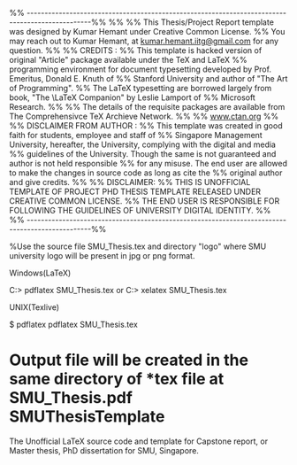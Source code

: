 %% ------------------------------------------------------------------------------------------------%%
%%
%% This Thesis/Project Report template was designed by Kumar Hemant under Creative Common License.
%% You may reach out to Kumar Hemant, at <kumar.hemant.iitg@gmail.com> for any question.
%%
%% CREDITS :
%% This template is hacked version of original "Article" package available under the TeX and LaTeX
%% programming environment for document typesetting developed by Prof. Emeritus, Donald E. Knuth of
%% Stanford University and author of "The Art of Programming".
%% The LaTeX typesetting are borrowed largely from book, "The \LaTeX Companion" by Leslie Lamport of
%% Microsoft Research.
%%
%% The details of the requisite packages are available from The Comprehensivce TeX Archieve Network.
%%
%%                                  www.ctan.org
%%
%% DISCLAIMER FROM AUTHOR :
%% This template was created in good faith for students, employee and staff of
%% Singapore Management University, hereafter, the University, complying with the digital and media
%% guidelines of the University. Though the same is not guaranteed and author is not held responsible
%% for any misuse. The end user are allowed to make the changes in source code as long as cite the
%% original author and give credits.
%%
%% DISCLAIMER:
%% THIS IS UNOFFICIAL TEMPLATE OF PROJECT PHD THESIS TEMPLATE RELEASED UNDER CREATIVE COMMON LICENSE.
%%     THE END USER IS RESPONSIBLE FOR FOLLOWING THE GUIDELINES OF UNIVERSITY DIGITAL IDENTITY.
%%
%% ------------------------------------------------------------------------------------------------%%


%Use the source file SMU_Thesis.tex and directory "logo" where SMU university logo will be present in jpg or png format.

Windows(LaTeX)

C:\> pdflatex  SMU_Thesis.tex
 or
C:\> xelatex  SMU_Thesis.tex

UNIX(Texlive)

$ pdflatex pdflatex  SMU_Thesis.tex

Output file will be created in the same directory of *tex file at SMU_Thesis.pdf
SMUThesisTemplate
=================

The Unofficial LaTeX source code and template for Capstone report, or Master thesis, PhD dissertation for SMU, Singapore.
